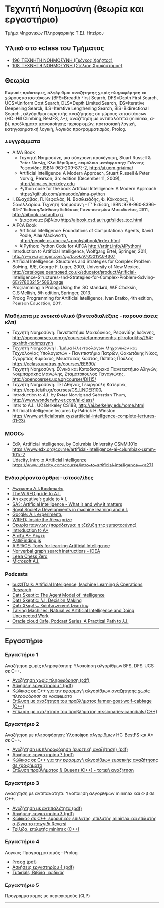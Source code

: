 # Τεχνητή Νοημοσύνη (θεωρία και εργαστήριο)

Τμήμα Μηχανικών Πληροφορικής Τ.Ε.Ι. Ηπείρου

## Υλικό στο eclass του Τμήματος

* [196. ΤΕΧΝΗΤΗ ΝΟΗΜΟΣΥΝΗ (Γκόγκος Χρήστος)](https://www.ce.teiep.gr/e-class/courses/196/)
* [108. ΤΕΧΝΗΤΗ ΝΟΗΜΟΣΥΝΗ (Στύλιος Χρυσόστομος)](https://www.ce.teiep.gr/e-class/courses/108/)

## Θεωρία

Ευφυείς πράκτορες, αλγόριθμοι αναζήτησης χωρίς πληροφόρηση σε χώρους καταστάσεων (BFS=Breadth First Search, DFS=Depth First Search, UCS=Uniform Cost Search, DLS=Depth Limited Search, IDS=Iterative Deepening Search, ILS=Iterative Lengthening Search, BiS=Bidirectional Search), αλγόριθμοι ευρετικής αναζήτησης σε χώρους καταστάσεων (HC=Hill Climbing, BestFS, A*), αναζήτηση με αντιπαλότητα (minimax, α-β), προβλήματα ικανοποίησης περιορισμών, προτασιακή λογική, κατηγορηματική λογική, λογικός προγραμματισμός, Prolog.

### Συγγράμματα

* ΑΙΜΑ Book
  * Τεχνητή Νοημοσύνη, μια σύγχρονη προσέγγιση, Stuart Russell & Peter Norvig, Κλειδάριθμος, επιμέλεια μετάφρασης: Γιάννης Ρεφανίδης,ISBN: 960-209-873-2, <http://ai.uom.gr/aima/>
  * Artificial Intelligence: A Modern Approach, Stuart Russell & Peter Norvig, Pearson; 3rd edition (December 11, 2009), <http://aima.cs.berkeley.edu>
  * Python code for the book Artificial Intelligence: A Modern Approach <https://github.com/aimacode/aima-python>
* Ι. Βλαχάβας, Π. Κεφαλάς, Ν. Βασιλειάδης, Φ. Κόκκορας, Η. Σακελλαρίου. Τεχνητή Νοημοσύνη - Γ' Έκδοση, ISBN: 978-960-8396-64-7 Έκδοση/Διάθεση: Εκδόσεις Πανεπιστημίου Μακεδονίας, 2011, <http://aibook.csd.auth.gr/>
  * Διαφάνειες βιβλίου <http://aibook.csd.auth.gr/slides_toc.html>
* AIFCA Book
  * Artificial Intelligence, Foundations of Computational Agents, David Poole, Alan Mackworth, <http://people.cs.ubc.ca/~poole/aibook/index.html>
  * AIPython: Python Code for AIFCA <http://artint.info/AIPython/>
* Introduction to Artificial Intelligence, Wolfgang Ertel, Springer, 2011, <http://www.springer.com/gp/book/9783319584867>
* Artificial Intelligence: Structures and Strategies for Complex Problem Solving, 6/E, George F. Luger, 2009, University of New Mexico, <http://catalogue.pearsoned.co.uk/educator/product/Artificial-Intelligence-Structures-and-Strategies-for-Complex-Problem-Solving-6E/9780321545893.page>
* Programming in Prolog: Using the ISO standard, W.F.Clocksin, C.S.Mellish, 5th edition, Springer, 2013.
* Prolog Programming for Artificial Intelligence, Ivan Bratko, 4th edition, Pearson Education, 2011.

### Μαθήματα με ανοικτό υλικό (βιντεοδιαλέξεις - παρουσιάσεις κλπ)

* Τεχνητή Νοημοσύνη. Πανεπιστήμιο Μακεδονίας, Ρεφανίδης Ιωάννης, <http://opencourses.uom.gr/courses/efarmosmenhs-plhroforikhs/254-texnhth-nohmosynh>
* Τεχνητή Νοημοσύνη Ι. Τμήμα Ηλεκτρολόγων Μηχανικών και Τεχνολογίας Υπολογιστών - Πανεπιστήμιο Πατρών, Φακωτάκης Νίκος, Σγάρμπας Κυριάκος, Μουστάκας Κώστας, Πέππας Παύλος <https://eclass.upatras.gr/courses/EE690/>
* Τεχνητή Νοημοσύνη. Εθνικό και Καποδιστριακό Πανεπιστήμιο Αθηνών, Κουμπαράκης Μανώλης, Σταματόπουλος Παναγιώτης, <http://opencourses.uoa.gr/courses/DI115/>
* Τεχνητή Νοημοσύνη. ΤΕΙ Αθήνας, Γεωργούλη Κατερίνα, <https://ocp.teiath.gr/courses/CS_UNDER100/>
* Introduction to A.I. by Peter Norvig and Sebastian Thurn, <http://www.wonderwhy-er.com/ai-class/>
* Intro to A.I., UC Berkeley CS188, <http://ai.berkeley.edu/home.html>
* Artificial Intelligence lectures by Patrick H. Winston <https://www.artificialbrain.xyz/artificial-intelligence-complete-lectures-01-23/>

### MOOCs

* EdX, Artificial Intelligence, by Columbia University CSMM.101x <https://www.edx.org/course/artificial-intelligence-ai-columbiax-csmm-101x-2>
* Udacity, Intro to Artificial Intelligence <https://www.udacity.com/course/intro-to-artificial-intelligence--cs271>

### Ενδιαφέροντα άρθρα - ιστοσελίδες

* [Awesome A.I. Bookmarks](https://github.com/goodrahstar/my-awesome-AI-bookmarks)
* [The WIRED guide to A.I.](https://www.wired.com/story/guide-artificial-intelligence)
* [An executive's guide to A.I.](https://www.mckinsey.com/business-functions/mckinsey-analytics/our-insights/an-executives-guide-to-ai)
* [SAS: Artificial Intelligence - What is and why it matters](https://www.sas.com/en_us/insights/analytics/what-is-artificial-intelligence.html)
* [Royal Society: Developments in machine learning and A.I.](https://royalsociety.org/topics-policy/projects/machine-learning/find-out-more)
* [Google: A.I. experiments](https://experiments.withgoogle.com/ai)
* [WIRED: Inside the Alexa prize](https://www.wired.com/story/inside-amazon-alexa-prize/)
* [Θεωρία παιγνίων (παράδειγμα: η εξέλιξη της εμπιστοσύνης)](https://lightspot21.github.io/trust/)
* [Introduction to A*](https://www.redblobgames.com/pathfinding/a-star/introduction.html)
* [Amit’s A* Pages](http://theory.stanford.edu/~amitp/GameProgramming/)
* [PathFinding.js](http://qiao.github.io/PathFinding.js/visual/)
* [AISPACE: Tools for learning Artificial Intelligence](http://www.aispace.org/)
* [Nonverbal graph search instructions - IDEA](https://idea-instructions.com/graph-scan/)
* [Leela Chess Zero](https://en.chessbase.com/post/leela-chess-zero-alphazero-for-the-pc)
* [Microsoft A.I.](https://aischool.microsoft.com/learning-paths)

### Podcasts

* [buzzITtalk: Artificial Intelligence, Machine Learning & Operations Research](https://www.buzzittalk.com/episode-04-artificial-intelligence-machine-learning-operations-research/)
* [Data Skeptic: The Agent Model of Intelligence](https://dataskeptic.com/blog/episodes/2018/the-agent-model-of-intelligence)
* [Data Skeptic: A.I. Decision Making](https://dataskeptic.com/blog/episodes/2018/ai-decision-making)
* [Data Skeptic: Reinforcement Learning](https://dataskeptic.com/blog/episodes/2018/reinforcement-learning)
* [Talking Machines: Natural vs Artificial Intelligence and Doing Unexpected Work](https://www.thetalkingmachines.com/node/12979)
* [Oracle cloud Cafe, Podcast Series: A Practical Path to A.I.](https://www.oracle.com/cloudcafe.html)

---

## Εργαστήριο

### Εργαστήριο 1

Αναζήτηση χωρίς πληροφόρηση: Υλοποίηση αλγορίθμων BFS, DFS, UCS σε C++.

* [Αναζήτηση χωρίς πληροφόρηση (pdf)](./lab01/ΤΝ%20ΕΡΓΑΣΤΗΡΙΟ%201-ΑΝΑΖΗΤΗΣΗ%20ΧΩΡΙΣ%20ΠΛΗΡΟΦΟΡΗΣΗ.pdf)
* [Ασκήσεις εργαστηρίου 1 (pdf)](./lab01/ΤΝ%20ΕΡΓΑΣΤΗΡΙΟ%201-ΑΣΚΗΣΕΙΣ.pdf)
* [Κώδικας σε C++ για την εφαρμογή αλγορίθμων αναζήτησης χωρίς πληροφόρηση σε γραφήματα](./lab01/README.md)
* [Επίλυση με αναζήτηση του προβλήματος farmer-goat-wolf-cabbage (C++)](./puzzles/farmer_goat_wolf_cabbage/README.md)
* [Επίλυση με αναζήτηση του προβλήματος missionaries-cannibals (C++)](./puzzles/missionaries_cannibals/README.md)

### Εργαστήριο 2

Αναζήτηση με πληροφόρηση: Υλοποίηση αλγορίθμων HC, BestFS και A* σε C++.

* [Αναζήτηση με πληροφόρηση (ευρετική αναζήτηση) (pdf)](./lab02/ΤΝ%20ΕΡΓΑΣΤΗΡΙΟ%202-ΠΛΗΡΟΦΟΡΗΜΕΝΗ%20ΑΝΑΖΗΤΗΣΗ.pdf)
* [Ασκήσεις εργαστηρίου 2 (pdf)](./lab02/ΤΝ%20ΕΡΓΑΣΤΗΡΙΟ%202-ΑΣΚΗΣΕΙΣ.pdf)
* [Κώδικας σε C++ για την εφαρμογή αλγορίθμων ευρετικής αναζήτησης σε γραφήματα](./lab02/README.md)
* [Επίλυση προβλήματος N Queens (C++) - τοπική αναζήτηση](./puzzles/nqueens/README.md)

### Εργαστήριο 3

Αναζήτηση με αντιπαλότητα: Υλοποίηση αλγορίθμων minimax και α-β σε C++.

* [Αναζήτηση με αντιπαλότητα (pdf)](./lab03/ΤΝ%20ΕΡΓΑΣΤΗΡΙΟ%203-ΑΝΑΖΗΤΗΣΗ%20ΜΕ%20ΑΝΤΙΠΑΛΟΤΗΤΑ.pdf)
* [Ασκήσεις εργαστηρίου 3 (pdf)](./lab03/ΤΝ%20ΕΡΓΑΣΤΗΡΙΟ%203-ΑΣΚΗΣΕΙΣ.pdf)
* [Κώδικας σε C++, ευρευτικός επιλυτής, επιλυτής minimax και επιλυτής α-β για το παιχνίδι Reversi](./lab03/README.md)
* [Τρίλιζα, επιλυτής minimax (C++)](./puzzles/tic_tac_toe/README.md)

### Εργαστήριο 4

Λογικός Προγραμματισμός - Prolog

* [Prolog (pdf)](./lab04/ΤΝ%20ΕΡΓΑΣΤΗΡΙΟ%204-PROLOG.pdf)
* [Ασκήσεις εργαστηρίου 4 (pdf)](./lab04/ΤΝ%20ΕΡΓΑΣΤΗΡΙΟ%204-ΑΣΚΗΣΕΙΣ%20PROLOG.pdf)
* [Tutorials, Βιβλία, κώδικας](./lab04/README.md)

### Εργαστήριο 5

Προγραμματισμός με περιορισμούς (CLP)

---